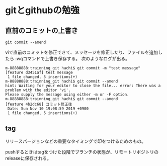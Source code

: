 # gitとgithubの勉強

## 直前のコミットの上書き
```
git commit --amend
```
viで直前のコミットを修正できて、メッセージを修正したり、ファイルを追加したら
:wqコマンドで上書き保存する。
次のようなログが出る。
```
m-88888888:trainning_git hachi$ git commit -m "test message"
[feature d3451af] test message
 1 file changed, 5 insertions(+)
m-88888888:trainning_git hachi$ git commit --amend
hint: Waiting for your editor to close the file... error: There was a problem with the editor 'vi'.
Please supply the message using either -m or -F option.
m-88888888:trainning_git hachi$ git commit --amend
[feature 4b2dc68] コミット修正後
 Date: Sun Nov 10 19:08:59 2019 +0900
 1 file changed, 5 insertions(+)
 ```

 ## tag
 リリースバージョンなどの重要なタイミングで印をつけるためのもの。

 pushするときはtagをつけた段階でブランチの状態が、リモートリポジトリのreleaseに保存される。

